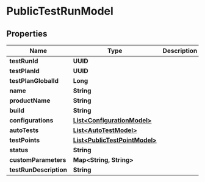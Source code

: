 

# PublicTestRunModel


## Properties

| Name | Type | Description | Notes |
|------------ | ------------- | ------------- | -------------|
|**testRunId** | **UUID** |  |  |
|**testPlanId** | **UUID** |  |  [optional] |
|**testPlanGlobalId** | **Long** |  |  |
|**name** | **String** |  |  |
|**productName** | **String** |  |  [optional] |
|**build** | **String** |  |  [optional] |
|**configurations** | [**List&lt;ConfigurationModel&gt;**](ConfigurationModel.md) |  |  |
|**autoTests** | [**List&lt;AutoTestModel&gt;**](AutoTestModel.md) |  |  |
|**testPoints** | [**List&lt;PublicTestPointModel&gt;**](PublicTestPointModel.md) |  |  |
|**status** | **String** |  |  |
|**customParameters** | **Map&lt;String, String&gt;** |  |  [optional] |
|**testRunDescription** | **String** |  |  [optional] |



